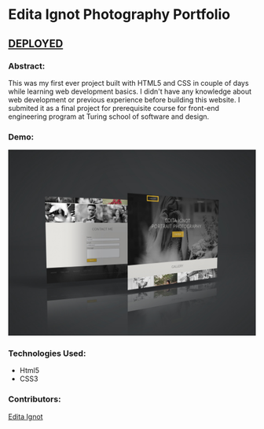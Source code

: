 # Edita Ignot Photography Portfolio

## [DEPLOYED](https://editaignotphotography.netlify.app/)

### Abstract:

This was my first ever project built with HTML5 and CSS in couple of days while learning web development basics. I didn't have any knowledge about web development or previous experience before building this website. I submited it as a final project for prerequisite course for front-end engineering program at Turing school of software and design.

### Demo:

![image](/photographyportfolio.jpg)

### Technologies Used:

- Html5
- CSS3

### Contributors:

[Edita Ignot](https://github.com/edignot)
